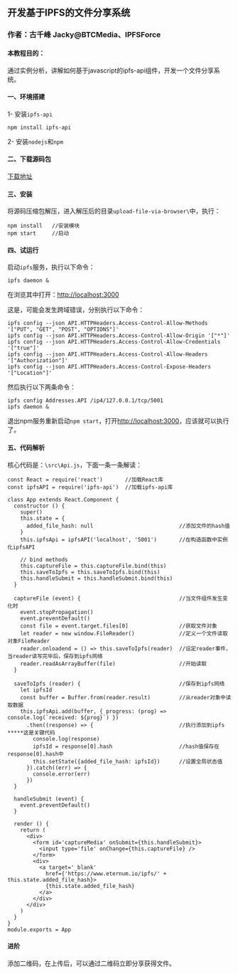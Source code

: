 ## 开发基于IPFS的文件分享系统

### 作者：古千峰 Jacky@BTCMedia、IPFSForce

#### 本教程目的：
通过实例分析，讲解如何基于javascript的ipfs-api组件，开发一个文件分享系统。

#### 一、环境搭建
1- 安装`ipfs-api`

```
npm install ipfs-api
```

2- 安装`nodejs`和`npm`

#### 二、下载源码包
[下载地址](https://www.eternum.io/ipfs/QmdzjGqHfUa7hK4gQq4G6U4XpLZ3iBMHvBhQWaktTpBYVh)

#### 三、安装
将源码压缩包解压，进入解压后的目录`upload-file-via-browser\`中，执行：

```
npm install   //安装模块
npm start     //启动
```

#### 四、试运行
启动`ipfs`服务，执行以下命令：

```
ipfs daemon &
```
在浏览其中打开：[http://localhost:3000](http://localhost:3000)

这是，可能会发生跨域错误，分别执行以下命令：

```
ipfs config --json API.HTTPHeaders.Access-Control-Allow-Methods '["PUT", "GET", "POST", "OPTIONS"]'
ipfs config --json API.HTTPHeaders.Access-Control-Allow-Origin '["*"]'
ipfs config --json API.HTTPHeaders.Access-Control-Allow-Credentials '["true"]'
ipfs config --json API.HTTPHeaders.Access-Control-Allow-Headers '["Authorization"]'
ipfs config --json API.HTTPHeaders.Access-Control-Expose-Headers '["Location"]'
```
然后执行以下两条命令：

```
ipfs config Addresses.API /ip4/127.0.0.1/tcp/5001
ipfs daemon &
```

退出npm服务重新启动`npm start`，打开[http://localhost:3000](http://localhost:3000)，应该就可以执行了。

#### 五、代码解析
核心代码是：`\src\Api.js`，下面一条一条解读：

```
const React = require('react')       //加载React库
const ipfsAPI = require('ipfs-api')  //加载ipfs-api库

class App extends React.Component {
  constructor () {
    super()
    this.state = {
      added_file_hash: null                           //添加文件的hash值
    }
    this.ipfsApi = ipfsAPI('localhost', '5001')       //在构造函数中实例化ipfsAPI

    // bind methods
    this.captureFile = this.captureFile.bind(this)
    this.saveToIpfs = this.saveToIpfs.bind(this)
    this.handleSubmit = this.handleSubmit.bind(this)
  }

  captureFile (event) {                               //当文件组件发生变化时
    event.stopPropagation()
    event.preventDefault()
    const file = event.target.files[0]                //获取文件对象
    let reader = new window.FileReader()              //定义一个文件读取对象FileReader
    reader.onloadend = () => this.saveToIpfs(reader)  //设定reader事件，当reader读写完毕后，保存到ipfs网络
    reader.readAsArrayBuffer(file)                    //开始读取
  }

  saveToIpfs (reader) {                               //保存到ipfs网络
    let ipfsId
    const buffer = Buffer.from(reader.result)         //从reader对象中读取数据
    this.ipfsApi.add(buffer, { progress: (prog) => console.log(`received: ${prog}`) })
      .then((response) => {                           //执行添加到ipfs *****这是关键代码
        console.log(response)
        ipfsId = response[0].hash                     //hash值保存在response[0].hash中
        this.setState({added_file_hash: ipfsId})      //设置全局状态值
      }).catch((err) => {
        console.error(err)
      })
  }

  handleSubmit (event) {
    event.preventDefault()
  }

  render () {
    return (
      <div>
        <form id='captureMedia' onSubmit={this.handleSubmit}>
          <input type='file' onChange={this.captureFile} />
        </form>
        <div>
          <a target='_blank'
            href={'https://www.eternum.io/ipfs/' + this.state.added_file_hash}>
            {this.state.added_file_hash}
          </a>
        </div>
      </div>
    )
  }
}
module.exports = App
```

#### 进阶
添加二维码，在上传后，可以通过二维码立即分享获得文件。
